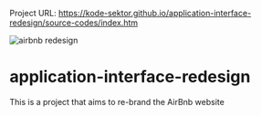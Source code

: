 Project URL: https://kode-sektor.github.io/application-interface-redesign/source-codes/index.htm

<img src="airbnb-redesign.png" alt="airbnb redesign" />

# application-interface-redesign

This is a project that aims to re-brand the AirBnb website 

